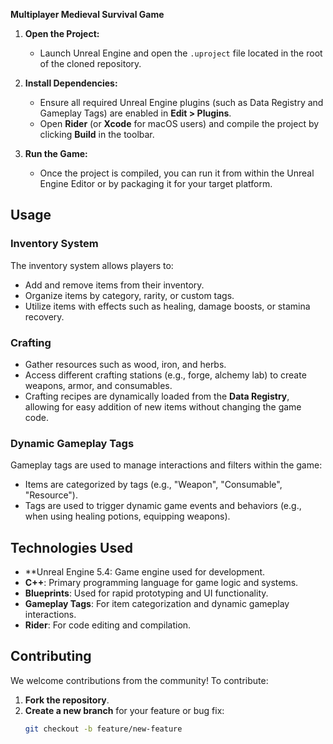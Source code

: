 **Multiplayer Medieval Survival Game**

1. **Open the Project:**
   - Launch Unreal Engine and open the `.uproject` file located in the root of the cloned repository.

2. **Install Dependencies:**
   - Ensure all required Unreal Engine plugins (such as Data Registry and Gameplay Tags) are enabled in **Edit > Plugins**.
   - Open **Rider** (or **Xcode** for macOS users) and compile the project by clicking **Build** in the toolbar.

3. **Run the Game:**
   - Once the project is compiled, you can run it from within the Unreal Engine Editor or by packaging it for your target platform.

## Usage

### Inventory System
The inventory system allows players to:
- Add and remove items from their inventory.
- Organize items by category, rarity, or custom tags.
- Utilize items with effects such as healing, damage boosts, or stamina recovery.

### Crafting
- Gather resources such as wood, iron, and herbs.
- Access different crafting stations (e.g., forge, alchemy lab) to create weapons, armor, and consumables.
- Crafting recipes are dynamically loaded from the **Data Registry**, allowing for easy addition of new items without changing the game code.

### Dynamic Gameplay Tags
Gameplay tags are used to manage interactions and filters within the game:
- Items are categorized by tags (e.g., "Weapon", "Consumable", "Resource").
- Tags are used to trigger dynamic game events and behaviors (e.g., when using healing potions, equipping weapons).

## Technologies Used

- **Unreal Engine 5.4: Game engine used for development.
- **C++**: Primary programming language for game logic and systems.
- **Blueprints**: Used for rapid prototyping and UI functionality.
- **Gameplay Tags**: For item categorization and dynamic gameplay interactions.
- **Rider**: For code editing and compilation.

## Contributing

We welcome contributions from the community! To contribute:

1. **Fork the repository**.
2. **Create a new branch** for your feature or bug fix:
   ```bash
   git checkout -b feature/new-feature
